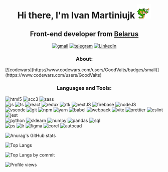 <h1 align="center">Hi there, I'm Ivan Martiniujk <img src="assets/lizzard_hello.webp" alt='hello' width="45" /></h1>
<h2 align="center">Front-end developer from <a href="https://www.google.com/maps/place/Gomel">Belarus</a></h2>
<div align="center">
  <a href="mailto:martiniukgomel@gmail.com"><img alt="gmail" src="https://img.shields.io/badge/Gmail-EA4335?style=for-the-badge&logo=gmail&logoColor=white" /></a>
  <a href="https://t.me/szczuczynszczyna"><img alt="telegram" src="https://img.shields.io/badge/Telegram-26A5E4?style=for-the-badge&logo=telegram&logoColor=white" /></a>
  <a href="https://www.linkedin.com/in/ivan-martynjuk-3420542aa"><img alt="LinkedIn" src="https://img.shields.io/badge/LinkedIn-0A66C2?style=for-the-badge&logo=linkedin&logoColor=white" /></a>  
</div>

<h3 align="center">About:</h3>
[![codewars](https://www.codewars.com/users/GoodValts/badges/small)](https://www.codewars.com/users/GoodValts)

<h3 align="center">Languages and Tools:</h3>
<div>
  <img alt="html5" src="https://img.shields.io/badge/HTML5-E34F26?style=flat-square&logo=html5&logoColor=white" />
  <img alt="scc3" src="https://img.shields.io/badge/CSS3-1572B6?style=flat-square&logo=css3&logoColor=white" />
  <img alt="sass" src="https://img.shields.io/badge/SASS-CC6699?style=flat-square&logo=sass&logoColor=white" />
</div>
<div>
  <img alt="js" src="https://img.shields.io/badge/JavaScript-F7DF1E?style=flat-square&logo=javascript&logoColor=white" />
  <img alt="ts" src="https://img.shields.io/badge/TypeScript-3178C6?style=flat-square&logo=typescript&logoColor=white" />
  <img alt="react" src="https://img.shields.io/badge/React-61DAFB?style=flat-square&logo=react&logoColor=white" />
  <img alt="redux" src="https://img.shields.io/badge/Redux-764ABC?style=flat-square&logo=redux&logoColor=white" />
  <img alt="rtk" src="https://img.shields.io/badge/React%20Query-FF4154?style=flat-square&logo=reactquery&logoColor=white" />
  <img alt="nextJS" src="https://img.shields.io/badge/NextJS-000000?style=flat-square&logo=nextdotjs&logoColor=white" />
  <img alt="firebase" src="https://img.shields.io/badge/Firebase-DD2C00?style=flat-square&logo=firebase&logoColor=white" />
  <img alt="nodeJS" src="https://img.shields.io/badge/NodeJS-5FA04E?style=flat-square&logo=nodedotjs&logoColor=white" />
</div>
<div>
  <img alt="vscode" src="https://img.shields.io/badge/VSCode-F05032?style=flat-square&logo=vscode&logoColor=white" />
  <img alt="git" src="https://img.shields.io/badge/Git-F05032?style=flat-square&logo=git&logoColor=white" />
  <img alt="npm" src="https://img.shields.io/badge/NPM-CB3837?style=flat-square&logo=npm&logoColor=white" />
  <img alt="yarn" src="https://img.shields.io/badge/Yarn-2C8EBB?style=flat-square&logo=yarn&logoColor=white" />
  <img alt="babel" src="https://img.shields.io/badge/Babel-F9DC3E?style=flat-square&logo=babel&logoColor=white" />
  <img alt="webpack" src="https://img.shields.io/badge/WebPack-8DD6F9?style=flat-square&logo=webpack&logoColor=white" />
  <img alt="vite" src="https://img.shields.io/badge/Vite-646CFF?style=flat-square&logo=vite&logoColor=white" />
  <img alt="prettier" src="https://img.shields.io/badge/Prettier-F7B93E?style=flat-square&logo=prettier&logoColor=white" />
  <img alt="eslint" src="https://img.shields.io/badge/ESLint-4B32C3?style=flat-square&logo=eslint&logoColor=white" />
  <img alt="jest" src="https://img.shields.io/badge/Jest-C21325?style=flat-square&logo=jest&logoColor=white" />
</div>
<div>
  <img alt="python" src="https://img.shields.io/badge/PYTHON3-3776AB?style=flat-square&logo=python&logoColor=white" />
  <img alt="sklearn" src="https://img.shields.io/badge/SKikit%20learn-F7931E?style=flat-square&logo=scikitlearn&logoColor=white" />
  <img alt="numpy" src="https://img.shields.io/badge/NumPy-013243?style=flat-square&logo=numpy&logoColor=white" />
  <img alt="pandas" src="https://img.shields.io/badge/Pandas-150458?style=flat-square&logo=pandas&logoColor=white" />
  <img alt="sql" src="https://img.shields.io/badge/SQL-4479A1?style=flat-square&logo=mysql&logoColor=white" />
</div>
<div>
  <img alt="ps" src="https://img.shields.io/badge/Photoshop-31A8FF?style=flat-square&logo=adobephotoshop&logoColor=white" />
  <img alt="lr" src="https://img.shields.io/badge/Lightroom-2D3246?style=flat-square&logoSize=amd&logo=adobelightroom&logoColor=white" />
  <img alt="figma" src="https://img.shields.io/badge/Figma-F24E1E?style=flat-square&logoSize=amd&logo=figma&logoColor=white" />
  <img alt="corel" src="https://img.shields.io/badge/CorelDRAW-000000?style=flat-square&logo=coreldraw&logoColor=white" />
  <img alt="autocad" src="https://img.shields.io/badge/AutoCAD-E51050?style=flat-square&logo=autocad&logoColor=white" />
</div>

<!-- <img src="https://www.codewars.com/users/GoodValts/badges/small" align="right" /> -->

![Anurag's GitHub stats](https://github-readme-stats.vercel.app/api?username=GoodValts&custom_title=Profile%20Stats&hide=stars,issues&show_icons=true&rank_icon=percentile)

![Top Langs](https://github-readme-stats.vercel.app/api/top-langs/?method=commits&username=GoodValts&layout=compact)

![Top Langs by commit](http://github-profile-summary-cards.vercel.app/api/cards/most-commit-language?username=goodvalts&theme=default)

![Profile views](https://komarev.com/ghpvc/?username=GoodValts)

<!--
**GoodValts/GoodValts** is a ✨ _special_ ✨ repository because its `README.md` (this file) appears on your GitHub profile.

Here are some ideas to get you started:

- 🔭 I’m currently working on ...
- 🌱 I’m currently learning NodeJS
- 👯 I’m looking to collaborate on ...
- 🤔 I’m looking for help with ...
- 💬 Ask me about loops
- 📫 How to reach me: click here
- 😄 Pronouns: ...
- ⚡ Fun fact: ...
  -->
